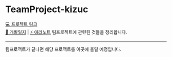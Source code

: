 # TeamProject-kizuc
[💻 프로젝트 링크](https://github.com/TEAMPROJECT-2/Project) <br>
[📝 개발일지](https://github.com/kizuc/TeamProject-kizuc/blob/main/TID.md) | 
[⚡ 에러노트](https://github.com/kizuc/TeamProject-kizuc/blob/main/error-note.md)
팀프로젝트에 관련된 것들을 정리합니다.
<hr>
팀프로젝트가 끝나면 해당 프로젝트를 이곳에 올릴 예정입니다.<br>

